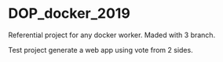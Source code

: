 # DOP_docker_2019
Referential project for any docker worker. Maded with 3 branch.

Test project generate a web app using vote from 2 sides.
